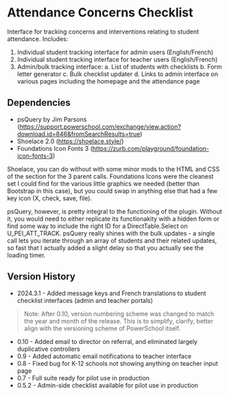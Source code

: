 # Attendance Concerns Checklist
Interface for tracking concerns and interventions relating to student attendance. Includes:
1. Individual student tracking interface for admin users (English/French)
2. Individual student tracking interface for teacher users (English/French)
3. Admin/bulk tracking interface:
   a. List of students with checklists
   b. Form letter generator
   c. Bulk checklist updater
   d. Links to admin interface on various pages including the homepage and the attendance page

## Dependencies
- psQuery by Jim Parsons (https://support.powerschool.com/exchange/view.action?download.id=846&fromSearchResults=true)
- Shoelace 2.0 (https://shoelace.style/)
- Foundations Icon Fonts 3 (https://zurb.com/playground/foundation-icon-fonts-3)

Shoelace, you can do without with some minor mods to the HTML and CSS of the section for the 3 parent calls. Foundations Icons were the cleanest set I could find for the various little graphics we needed (better than Bootstrap in this case), but you could swap in anything else that had a few key icon (X, check, save, file).

psQuery, however, is pretty integral to the functioning of the plugin. Without it, you would need to either replicate its functionakity with a hidden form or find some way to include the right ID for a DirectTable.Select on U_PEI_ATT_TRACK. psQuery really shines with the bulk updates - a single call lets you iterate through an array of students and their related updates, so fast that I actually added a slight delay so that you actually see the loading timer.

## Version History
- 2024.3.1 - Added message keys and French translations to student checklist interfaces (admin and teacher portals)
> Note: After 0.10, version numbering scheme was changed to match the year and month of the release. This is to simplify, clarify, better align with the versioning scheme of PowerSchool itself.
- 0.10 - Added email to director on referral, and eliminated largely duplicative controllers
- 0.9 - Added automatic email notifications to teacher interface
- 0.8 - Fixed bug for K-12 schools not showing anything on teacher input page
- 0.7 - Full suite ready for pilot use in production
- 0.5.2 - Admin-side checklist available for pilot use in production